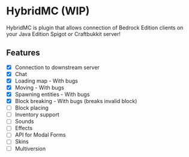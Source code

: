 # HybridMC (WIP)
HybridMC is plugin that allows connection of Bedrock Edition clients on your Java Edition Spigot or Craftbukkit server!

## Features
- [x] Connection to downstream server
- [x] Chat
- [x] Loading map - With bugs
- [x] Moving - With bugs
- [x] Spawning entities - With bugs
- [x] Block breaking - With bugs (breaks invalid block)
- [ ] Block placing
- [ ] Inventory support
- [ ] Sounds
- [ ] Effects
- [ ] API for Modal Forms
- [ ] Skins
- [ ] Multiversion